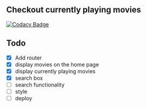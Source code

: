 ## Checkout currently playing movies

[![Codacy Badge](https://api.codacy.com/project/badge/Grade/08252b8d6eac459fbd41eb55c5637d88)](https://app.codacy.com/manual/leanny01/box-office?utm_source=github.com&utm_medium=referral&utm_content=leanny01/box-office&utm_campaign=Badge_Grade_Dashboard)

## Todo

- [X] Add router
- [x] display movies on the home page
- [x] display currently playing movies
- [x] search box
- [ ] search functionality
- [ ] style
- [ ] deploy
